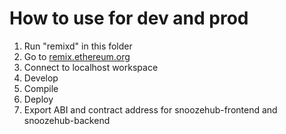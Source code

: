 
# How to use for dev and prod
1. Run "remixd" in this folder
2. Go to [remix.ethereum.org](remix.ethereum.org)
3. Connect to localhost workspace 
4. Develop
5. Compile
6. Deploy
7. Export ABI and contract address for snoozehub-frontend and snoozehub-backend